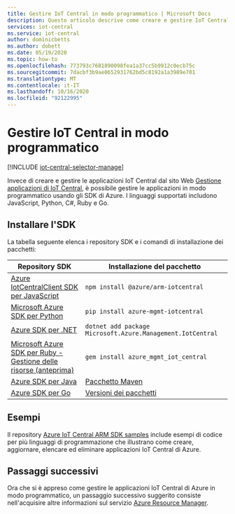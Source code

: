 ```yaml
---
title: Gestire IoT Central in modo programmatico | Microsoft Docs
description: Questo articolo descrive come creare e gestire IoT Central in modo programmatico. È possibile visualizzare, modificare e rimuovere l'applicazione usando più SDK di linguaggio, ad esempio JavaScript, Python, C# Ruby e Go.
services: iot-central
ms.service: iot-central
author: dominicbetts
ms.author: dobett
ms.date: 05/19/2020
ms.topic: how-to
ms.openlocfilehash: 773793c7681890098fea1a37cc5b9912c0ecb75c
ms.sourcegitcommit: 7dacbf3b9ae0652931762bd5c8192a1a3989e701
ms.translationtype: MT
ms.contentlocale: it-IT
ms.lasthandoff: 10/16/2020
ms.locfileid: "92122995"
---
```

# <a name="manage-iot-central-programmatically"></a>Gestire IoT Central in modo programmatico

[!INCLUDE [iot-central-selector-manage](../../../includes/iot-central-selector-manage.md)]

Invece di creare e gestire le applicazioni IoT Central dal sito Web [Gestione applicazioni di IoT Central](https://aka.ms/iotcentral), è possibile gestire le applicazioni in modo programmatico usando gli SDK di Azure. I linguaggi supportati includono JavaScript, Python, C#, Ruby e Go.

## <a name="install-the-sdk"></a>Installare l'SDK

La tabella seguente elenca i repository SDK e i comandi di installazione dei pacchetti:

| Repository SDK | Installazione del pacchetto |
| -------------- | ------------ |
| [Azure IotCentralClient SDK per JavaScript](https://github.com/Azure/azure-sdk-for-js/tree/master/sdk/iotcentral/arm-iotcentral) | `npm install @azure/arm-iotcentral` |
| [Microsoft Azure SDK per Python](https://github.com/Azure/azure-sdk-for-python/tree/master/sdk/iothub/azure-mgmt-iotcentral/azure/mgmt/iotcentral) | `pip install azure-mgmt-iotcentral` |
| [Azure SDK per .NET](https://github.com/Azure/azure-sdk-for-net/tree/master/sdk/iotcentral/Microsoft.Azure.Management.IotCentral) | `dotnet add package Microsoft.Azure.Management.IotCentral` |
| [Microsoft Azure SDK per Ruby - Gestione delle risorse (anteprima)](https://github.com/Azure/azure-sdk-for-ruby/tree/master/management/azure_mgmt_iot_central/lib/2018-09-01/generated/azure_mgmt_iot_central) | `gem install azure_mgmt_iot_central` |
| [Azure SDK per Java](https://github.com/Azure/azure-sdk-for-java/tree/master/sdk/iotcentral) | [Pacchetto Maven](https://search.maven.org/search?q=a:azure-mgmt-iotcentral) |
| [Azure SDK per Go](https://github.com/Azure/azure-sdk-for-go/tree/master/services/iotcentral/mgmt/2018-09-01/iotcentral) | [Versioni dei pacchetti](https://github.com/Azure/azure-sdk-for-go/releases) |

## <a name="samples"></a>Esempi

Il repository [Azure IoT Central ARM SDK samples](/samples/azure-samples/azure-iot-central-arm-sdk-samples/azure-iot-central-arm-sdk-samples/) include esempi di codice per più linguaggi di programmazione che illustrano come creare, aggiornare, elencare ed eliminare applicazioni IoT Central di Azure.

## <a name="next-steps"></a>Passaggi successivi

Ora che si è appreso come gestire le applicazioni IoT Central di Azure in modo programmatico, un passaggio successivo suggerito consiste nell'acquisire altre informazioni sul servizio [Azure Resource Manager](../../azure-resource-manager/management/overview.md).